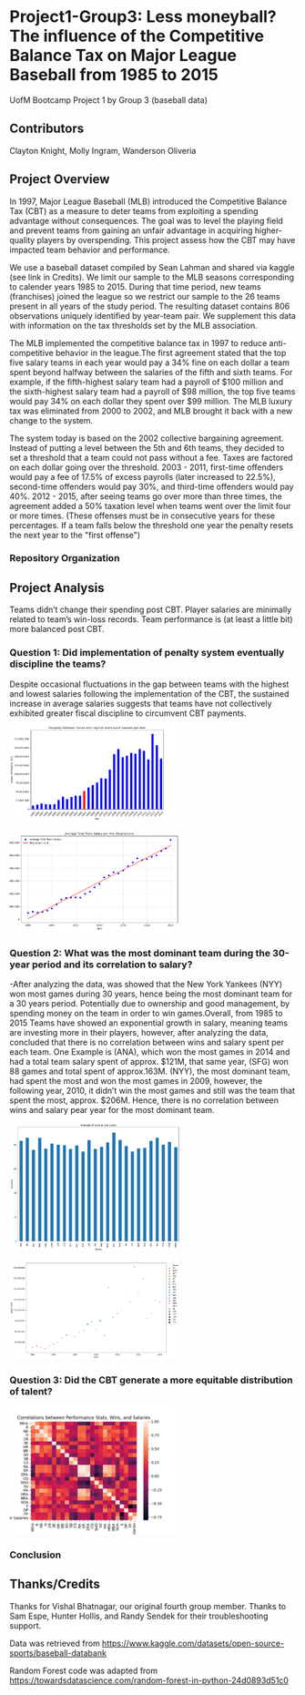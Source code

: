 # Project1-Group3: Less moneyball? The influence of the Competitive Balance Tax on Major League   Baseball from 1985 to 2015

UofM Bootcamp Project 1 by Group 3 (baseball data)

## Contributors
Clayton Knight,
Molly Ingram,
Wanderson Oliveria


## Project Overview

In 1997, Major League Baseball (MLB) introduced the Competitive Balance Tax (CBT) as a measure to deter teams from exploiting a spending advantage without consequences. The goal was to level the playing field and prevent teams from gaining an unfair advantage in acquiring higher-quality players by overspending. This project assess how the CBT may have impacted team behavior and performance.  

We use a baseball dataset compiled by Sean Lahman and shared via kaggle (see link in Credits). We limit our sample to the MLB seasons corresponding to calender years 1985 to 2015. During that time period, new teams (franchises) joined the league so we restrict our sample to the 26 teams present in all years of the study period. The resulting dataset contains 806 observations uniquely identified by year-team pair.  We supplement this data with information on the tax thresholds set by the MLB association.

The MLB implemented the competitive balance tax in 1997 to reduce anti-competitive behavior in the league.The first agreement stated that the top five salary teams in each year would pay a 34% fine on each dollar a team spent beyond halfway between the salaries of the fifth and sixth teams.
For example, if the fifth-highest salary team had a payroll of $100 million and the sixth-highest salary team had a payroll of $98 million, the top five teams would pay 34% on each dollar they spent over $99 million.
The MLB luxury tax was eliminated from 2000 to 2002, and MLB brought it back with a new change to the system.

The system today is based on the 2002 collective bargaining agreement. Instead of putting a level between the 5th and 6th teams, they decided to set a threshold that a team could not pass without a fee. Taxes are factored on each dollar going over the threshold.
2003 - 2011, first-time offenders would pay a fee of 17.5% of excess payrolls (later increased to 22.5%), second-time offenders would pay 30%, and third-time offenders would pay 40%.
2012 - 2015, after seeing teams go over more than three times, the agreement added a 50% taxation level when teams went over the limit four or more times. (These offenses must be in consecutive years for these percentages. If a team falls below the threshold one year the penalty resets the next year to the "first offense")  

### Repository Organization


## Project Analysis
Teams didn’t change their spending post CBT. Player salaries are minimally related to team’s win-loss records. Team performance is (at least a little bit) more balanced post CBT.

### Question 1: Did implementation of penalty system eventually discipline the teams?

Despite occasional fluctuations in the gap between teams with the highest and lowest salaries following the implementation of the CBT, the sustained increase in average salaries suggests that teams have not collectively exhibited greater fiscal discipline to circumvent CBT payments.  
<img src="Output\Disparity Fig.png"
 alt="Disparity"
style="display: inline-block; margin: 0 auto; max-width: 300px">

<img src="Output\Avg Regression Fig.png"
 alt="Avg Regression"
style="display: inline-block; margin: 0 auto; max-width: 300px">

### Question 2: What was the most dominant team during the 30-year period and its correlation to salary?
-After analyzing the data, was showed that the New York Yankees (NYY) won most games during 30 years, hence being the most dominant team for a 30 years period. Potentially due to ownership and good management, by spending money on the team in order to win games.Overall, from 1985 to 2015 Teams have showed an exponential growth in salary, meaning teams are investing more in their players, however, after analyzing the data, concluded that there is no correlation between wins and salary spent per each team. One Example is (ANA), which won the most games in 2014 and had a total team salary spent of approx. $121M, that same year, (SFG) won 88 games and total spent of approx.163M.
(NYY), the most dominant team, had spent the most and won the most games in 2009, however, the following year, 2010, it didn’t win the most games and still was the team that spent the most, approx. $206M. Hence, there is no correlation between wins and salary pear year for the most dominant team.

<img src="Graphic 1.png"
 alt="Correlations"
 title="Optional title"
style="display: inline-block; margin: 0 auto; max-width: 300px">

<img src="Graphic 2.png"
 alt="Correlations"
 title="Optional title"
style="display: inline-block; margin: 0 auto; max-width: 300px">



### Question 3: Did the CBT generate a more equitable distribution of talent?


<img src="Output\performance correlations.png"
 alt="Correlations"
style="display: inline-block; margin: 0 auto; max-width: 300px">



### Conclusion


## Thanks/Credits
Thanks for Vishal Bhatnagar, our original fourth group member. Thanks to Sam Espe, Hunter Hollis, and Randy Sendek for their troubleshooting support.  

Data was retrieved from <https://www.kaggle.com/datasets/open-source-sports/baseball-databank>

Random Forest code was adapted from <https://towardsdatascience.com/random-forest-in-python-24d0893d51c0>